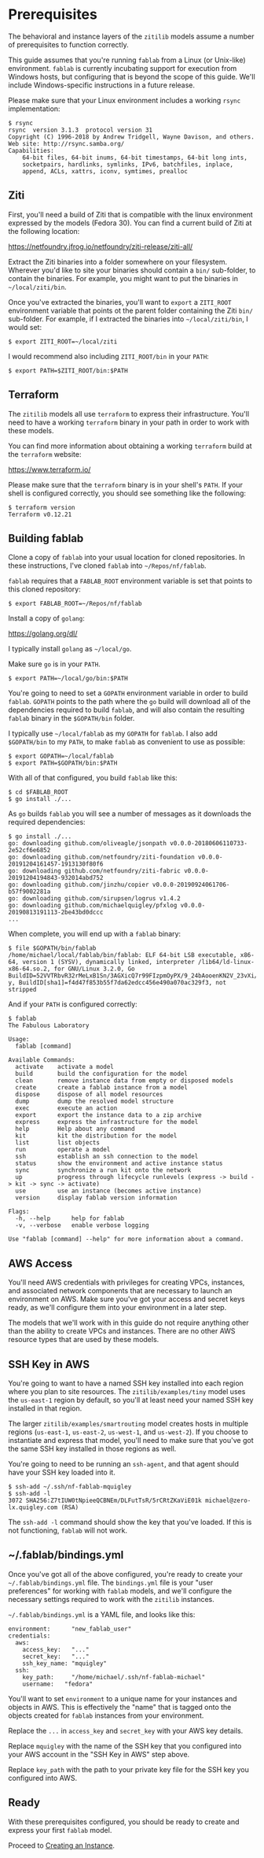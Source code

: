 # Prerequisites

The behavioral and instance layers of the `zitilib` models assume a number of prerequisites to function correctly.

This guide assumes that you're running `fablab` from a Linux (or Unix-like) environment. `fablab` is currently incubating support for execution from Windows hosts, but configuring that is beyond the scope of this guide. We'll include Windows-specific instructions in a future release.

Please make sure that your Linux environment includes a working `rsync` implementation:

```
$ rsync
rsync  version 3.1.3  protocol version 31
Copyright (C) 1996-2018 by Andrew Tridgell, Wayne Davison, and others.
Web site: http://rsync.samba.org/
Capabilities:
    64-bit files, 64-bit inums, 64-bit timestamps, 64-bit long ints,
    socketpairs, hardlinks, symlinks, IPv6, batchfiles, inplace,
    append, ACLs, xattrs, iconv, symtimes, prealloc
```

## Ziti

First, you'll need a build of Ziti that is compatible with the linux environment expressed by the models (Fedora 30). You can find a current build of Ziti at the following location:

https://netfoundry.jfrog.io/netfoundry/ziti-release/ziti-all/

Extract the Ziti binaries into a folder somewhere on your filesystem. Wherever you'd like to site your binaries should contain a `bin/` sub-folder, to contain the binaries. For example, you might want to put the binaries in `~/local/ziti/bin`.

Once you've extracted the binaries, you'll want to `export` a `ZITI_ROOT` environment variable that points ot the parent folder containing the Ziti `bin/` sub-folder. For example, if I extracted the binaries into `~/local/ziti/bin`, I would set:

```
$ export ZITI_ROOT=~/local/ziti
```

I would recommend also including `ZITI_ROOT/bin` in your `PATH`:

```
$ export PATH=$ZITI_ROOT/bin:$PATH
```

## Terraform

The `zitilib` models all use `terraform` to express their infrastructure. You'll need to have a working `terraform` binary in your path in order to work with these models.

You can find more information about obtaining a working `terraform` build at the `terraform` website:

https://www.terraform.io/

Please make sure that the `terraform` binary is in your shell's `PATH`. If your shell is configured correctly, you should see something like the following:

```
$ terraform version
Terraform v0.12.21
```

## Building fablab

Clone a copy of `fablab` into your usual location for cloned repositories. In these instructions, I've cloned `fablab` into `~/Repos/nf/fablab`.

`fablab` requires that a `FABLAB_ROOT` environment variable is set that points to this cloned repository:

```
$ export FABLAB_ROOT=~/Repos/nf/fablab
```

Install a copy of `golang`:

https://golang.org/dl/

I typically install `golang` as `~/local/go`.

Make sure `go` is in your `PATH`.

```
$ export PATH=~/local/go/bin:$PATH
```

You're going to need to set a `GOPATH` environment variable in order to build `fablab`. `GOPATH` points to the path where the `go` build will download all of the dependencies required to build `fablab`, and will also contain the resulting `fablab` binary in the `$GOPATH/bin` folder.

I typically use `~/local/fablab` as my `GOPATH` for `fablab`. I also add `$GOPATH/bin` to my `PATH`, to make `fablab` as convenient to use as possible:

```
$ export GOPATH=~/local/fablab
$ export PATH=$GOPATH/bin:$PATH
```

With all of that configured, you build `fablab` like this:

```
$ cd $FABLAB_ROOT
$ go install ./...
```

As `go` builds `fablab` you will see a number of messages as it downloads the required dependencies:

```
$ go install ./...
go: downloading github.com/oliveagle/jsonpath v0.0.0-20180606110733-2e52cf6e6852
go: downloading github.com/netfoundry/ziti-foundation v0.0.0-20191204161457-1913130f80f6
go: downloading github.com/netfoundry/ziti-fabric v0.0.0-20191204194843-932014abd752
go: downloading github.com/jinzhu/copier v0.0.0-20190924061706-b57f9002281a
go: downloading github.com/sirupsen/logrus v1.4.2
go: downloading github.com/michaelquigley/pfxlog v0.0.0-20190813191113-2be43bd0dccc
...
```

When complete, you will end up with a `fablab` binary:

```
$ file $GOPATH/bin/fablab
/home/michael/local/fablab/bin/fablab: ELF 64-bit LSB executable, x86-64, version 1 (SYSV), dynamically linked, interpreter /lib64/ld-linux-x86-64.so.2, for GNU/Linux 3.2.0, Go BuildID=52VVTRbvR32rMeLxB1Sn/3AGXicQ7r99FIzpmOyPX/9_24bAooenKN2V_23vXi/C_spqtKvdMcSv8LlJq-y, BuildID[sha1]=f4d47f853b55f7da62edcc456e490a070ac329f3, not stripped
```

And if your `PATH` is configured correctly:

```
$ fablab
The Fabulous Laboratory

Usage:
  fablab [command]

Available Commands:
  activate    activate a model
  build       build the configuration for the model
  clean       remove instance data from empty or disposed models
  create      create a fablab instance from a model
  dispose     dispose of all model resources
  dump        dump the resolved model structure
  exec        execute an action
  export      export the instance data to a zip archive
  express     express the infrastructure for the model
  help        Help about any command
  kit         kit the distribution for the model
  list        list objects
  run         operate a model
  ssh         establish an ssh connection to the model
  status      show the environment and active instance status
  sync        synchronize a run kit onto the network
  up          progress through lifecycle runlevels (express -> build -> kit -> sync -> activate)
  use         use an instance (becomes active instance)
  version     display fablab version information

Flags:
  -h, --help      help for fablab
  -v, --verbose   enable verbose logging

Use "fablab [command] --help" for more information about a command.
```

## AWS Access

You'll need AWS credentials with privileges for creating VPCs, instances, and associated network components that are necessary to launch an environment on AWS. Make sure you've got your access and secret keys ready, as we'll configure them into your environment in a later step.

The models that we'll work with in this guide do not require anything other than the ability to create VPCs and instances. There are no other AWS resource types that are used by these models.

## SSH Key in AWS

You're going to want to have a named SSH key installed into each region where you plan to site resources. The `zitilib/examples/tiny` model uses the `us-east-1` region by default, so you'll at least need your named SSH key installed in that region.

The larger `zitilib/examples/smartrouting` model creates hosts in multiple regions (`us-east-1`, `us-east-2`, `us-west-1`, and `us-west-2`). If you choose to instantiate and express that model, you'll need to make sure that you've got the same SSH key installed in those regions as well.

You're going to need to be running an `ssh-agent`, and that agent should have your SSH key loaded into it.

```
$ ssh-add ~/.ssh/nf-fablab-mquigley
$ ssh-add -l
3072 SHA256:Z7tIUW0tNpieeQCBNEm/DLFutTsR/5rCRtZKaViE01k michael@zero-lx.quigley.com (RSA)
```

The `ssh-add -l` command should show the key that you've loaded. If this is not functioning, `fablab` will not work.

## \~/.fablab/bindings.yml

Once you've got all of the above configured, you're ready to create your `~/.fablab/bindings.yml` file. The `bindings.yml` file is your "user preferences" for working with `fablab` models, and we'll configure the necessary settings required to work with the `zitilib` instances.

`~/.fablab/bindings.yml` is a YAML file, and looks like this:

```
environment:      "new_fablab_user"
credentials:
  aws:
    access_key:   "..."
    secret_key:   "..."
    ssh_key_name: "mquigley"
  ssh:
    key_path:     "/home/michael/.ssh/nf-fablab-michael"
    username:   "fedora"
```

You'll want to set `environment` to a unique name for your instances and objects in AWS. This is effectively the "name" that is tagged onto the objects created for `fablab` instances from your environment.

Replace the `...` in `access_key` and `secret_key` with your AWS key details. 

Replace `mquigley` with the name of the SSH key that you configured into your AWS account in the "SSH Key in AWS" step above. 

Replace `key_path` with the path to your private key file for the SSH key you configured into AWS.

## Ready

With these prerequisites configured, you should be ready to create and express your first `fablab` model.

Proceed to [Creating an Instance](02.creating.an.instance.md).